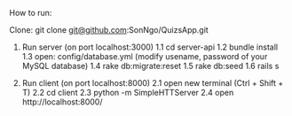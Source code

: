How to run:

Clone: git clone git@github.com:SonNgo/QuizsApp.git

1. Run server (on port localhost:3000)
	1.1 cd server-api
	1.2 bundle install
	1.3 open: config/database.yml (modify usename, password of your MySQL database)
	1.4 rake db:migrate:reset
	1.5 rake db:seed
	1.6 rails s

2. Run client (on port localhost:8000)
	2.1 open new terminal (Ctrl + Shift + T)
	2.2 cd client
	2.3 python -m SimpleHTTServer
	2.4 open http://localhost:8000/




